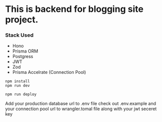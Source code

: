 # This is backend for blogging site project. 

### Stack Used 
  - Hono
  - Prisma ORM
  - Postgress
  - JWT
  - Zod
  - Prisma Accelrate (Connection Pool)

```
npm install
npm run dev
```

```
npm run deploy
```
Add your production database url to .env file check out .env.example
and your connection pool url to wrangler.tomal file along with your jwt seceret key 
